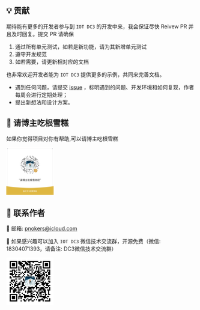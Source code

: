 ## 💡 贡献

期待能有更多的开发者参与到 `IOT DC3` 的开发中来，我会保证尽快 Reivew PR 并且及时回复。提交 PR 请确保

1. 通过所有单元测试，如若是新功能，请为其新增单元测试
2. 遵守开发规范
3. 如若需要，请更新相对应的文档

也非常欢迎开发者能为 `IOT DC3` 提供更多的示例，共同来完善文档。

 - 遇到任何问题，请提交  [issue](https://gitee.com/pnoker/iot-dc3/issues) ，标明遇到的问题、开发环境和如何复现，作者每周会进行定期处理；
 - 提出新想法和设计方案。
 
## 🍦 请博主吃根雪糕

如果你觉得项目对你有帮助,可以请博主吃根雪糕


<img src="./images/wechat-cn.jpg" width="25%" alt="Wechat">

## 🚀 联系作者  

:whale2: 邮箱: pnokers@icloud.com

:speech_balloon: 如果感兴趣可以加入 `IOT DC3` 微信技术交流群，开源免费（微信: 18304071393，请备注: DC3微信技术交流群）

<img src="./images/wechat.jpg" width="25%" alt="Wechat">

